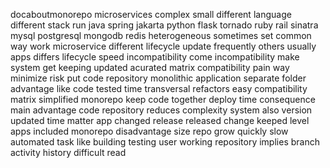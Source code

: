 docaboutmonorepo microservices complex small different language different stack run java spring jakarta python flask tornado ruby rail sinatra mysql postgresql mongodb redis heterogeneous sometimes set common way work microservice different lifecycle update frequently others usually apps differs lifecycle speed incompatibility come incompatibility make system get keeping updated acurated matrix compatibility pain way minimize risk put code repository monolithic application separate folder advantage like code tested time transversal refactors easy compatibility matrix simplified monorepo keep code together deploy time consequence main advantage code repository reduces complexity system also version updated time matter app changed release released change keeped level apps included monorepo disadvantage size repo grow quickly slow automated task like building testing user working repository implies branch activity history difficult read
